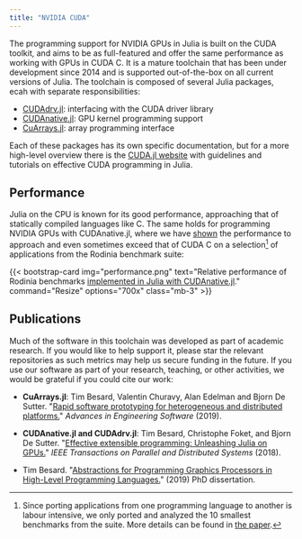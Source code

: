 ```yaml
---
title: "NVIDIA CUDA"
---
```


The programming support for NVIDIA GPUs in Julia is built on the CUDA toolkit, and aims to
be as full-featured and offer the same performance as working with GPUs in CUDA C. It is a
mature toolchain that has been under development since 2014 and is supported out-of-the-box
on all current versions of Julia. The toolchain is composed of several Julia packages, ecah
with separate responsibilities:

* [CUDAdrv.jl](https://github.com/JuliaGPU/CUDAdrv.jl): interfacing with the CUDA driver library
* [CUDAnative.jl](https://github.com/JuliaGPU/CUDAnative.jl): GPU kernel programming support
* [CuArrays.jl](https://github.com/JuliaGPU/CuArrays.jl): array programming interface

Each of these packages has its own specific documentation, but for a more high-level
overview there is the [CUDA.jl website](https://juliagpu.gitlab.io/CUDA.jl/) with guidelines
and tutorials on effective CUDA programming in Julia.


## Performance

Julia on the CPU is known for its good performance, approaching that of statically compiled
languages like C. The same holds for programming NVIDIA GPUs with CUDAnative.jl, where we
have [shown][cudanative-paper] the performance to approach and even sometimes exceed that of
CUDA C on a selection[^1] of applications from the Rodinia benchmark suite:

[^1]: Since porting applications from one programming language to another is labour
intensive, we only ported and analyzed the 10 smallest benchmarks from the suite. More
details can be found in [the paper][cudanative-paper].

{{< bootstrap-card
    img="performance.png"
    text="Relative performance of Rodinia benchmarks [implemented in Julia with CUDAnative.jl](https://github.com/JuliaParallel/rodinia)."
    command="Resize"
    options="700x"
    class="mb-3" >}}


## Publications

Much of the software in this toolchain was developed as part of academic research. If you
would like to help support it, please star the relevant repositories as such metrics may
help us secure funding in the future. If you use our software as part of your research,
teaching, or other activities, we would be grateful if you could cite our work:

[cudanative-paper]: https://www.sciencedirect.com/science/article/pii/S0965997818310123
- **CuArrays.jl**: Tim Besard, Valentin Churavy, Alan Edelman and Bjorn De Sutter. "[Rapid
  software prototyping for heterogeneous and distributed platforms.][cudanative-paper]"
  *Advances in Engineering Software* (2019).

- **CUDAnative.jl and CUDAdrv.jl**: Tim Besard, Christophe Foket, and Bjorn De Sutter.
  "[Effective extensible programming: Unleashing Julia on
  GPUs.](https://ieeexplore.ieee.org/abstract/document/8471188)" *IEEE Transactions on
  Parallel and Distributed Systems* (2018).

- Tim Besard. "[Abstractions for Programming Graphics Processors in High-Level Programming
  Languages.](https://blog.maleadt.net/phd.pdf)" (2019) PhD dissertation.
